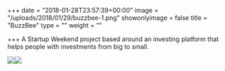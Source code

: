 +++
date = "2018-01-28T23:57:39+00:00"
image = "/uploads/2018/01/29/buzzbee-1.png"
showonlyimage = false
title = "BuzzBee"
type = ""
weight = ""

+++
A Startup Weekend project based around an investing platform that helps people with investments from big to small.  
<!--more-->

![](/uploads/2018/01/29/buzzbee-1.png)![](/uploads/2018/01/29/buzzbee-2.png)